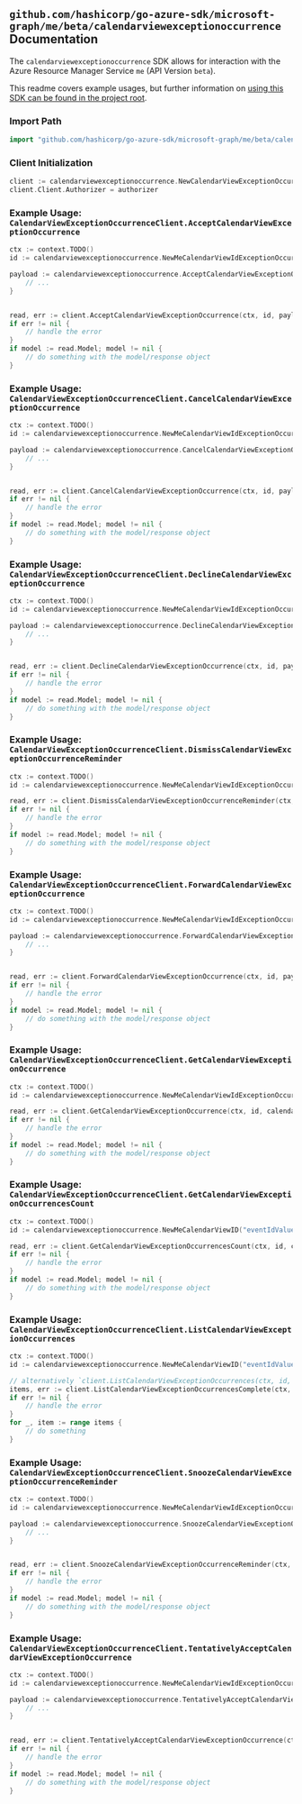 
## `github.com/hashicorp/go-azure-sdk/microsoft-graph/me/beta/calendarviewexceptionoccurrence` Documentation

The `calendarviewexceptionoccurrence` SDK allows for interaction with the Azure Resource Manager Service `me` (API Version `beta`).

This readme covers example usages, but further information on [using this SDK can be found in the project root](https://github.com/hashicorp/go-azure-sdk/tree/main/docs).

### Import Path

```go
import "github.com/hashicorp/go-azure-sdk/microsoft-graph/me/beta/calendarviewexceptionoccurrence"
```


### Client Initialization

```go
client := calendarviewexceptionoccurrence.NewCalendarViewExceptionOccurrenceClientWithBaseURI("https://management.azure.com")
client.Client.Authorizer = authorizer
```


### Example Usage: `CalendarViewExceptionOccurrenceClient.AcceptCalendarViewExceptionOccurrence`

```go
ctx := context.TODO()
id := calendarviewexceptionoccurrence.NewMeCalendarViewIdExceptionOccurrenceID("eventIdValue", "eventId1Value")

payload := calendarviewexceptionoccurrence.AcceptCalendarViewExceptionOccurrenceRequest{
	// ...
}


read, err := client.AcceptCalendarViewExceptionOccurrence(ctx, id, payload)
if err != nil {
	// handle the error
}
if model := read.Model; model != nil {
	// do something with the model/response object
}
```


### Example Usage: `CalendarViewExceptionOccurrenceClient.CancelCalendarViewExceptionOccurrence`

```go
ctx := context.TODO()
id := calendarviewexceptionoccurrence.NewMeCalendarViewIdExceptionOccurrenceID("eventIdValue", "eventId1Value")

payload := calendarviewexceptionoccurrence.CancelCalendarViewExceptionOccurrenceRequest{
	// ...
}


read, err := client.CancelCalendarViewExceptionOccurrence(ctx, id, payload)
if err != nil {
	// handle the error
}
if model := read.Model; model != nil {
	// do something with the model/response object
}
```


### Example Usage: `CalendarViewExceptionOccurrenceClient.DeclineCalendarViewExceptionOccurrence`

```go
ctx := context.TODO()
id := calendarviewexceptionoccurrence.NewMeCalendarViewIdExceptionOccurrenceID("eventIdValue", "eventId1Value")

payload := calendarviewexceptionoccurrence.DeclineCalendarViewExceptionOccurrenceRequest{
	// ...
}


read, err := client.DeclineCalendarViewExceptionOccurrence(ctx, id, payload)
if err != nil {
	// handle the error
}
if model := read.Model; model != nil {
	// do something with the model/response object
}
```


### Example Usage: `CalendarViewExceptionOccurrenceClient.DismissCalendarViewExceptionOccurrenceReminder`

```go
ctx := context.TODO()
id := calendarviewexceptionoccurrence.NewMeCalendarViewIdExceptionOccurrenceID("eventIdValue", "eventId1Value")

read, err := client.DismissCalendarViewExceptionOccurrenceReminder(ctx, id)
if err != nil {
	// handle the error
}
if model := read.Model; model != nil {
	// do something with the model/response object
}
```


### Example Usage: `CalendarViewExceptionOccurrenceClient.ForwardCalendarViewExceptionOccurrence`

```go
ctx := context.TODO()
id := calendarviewexceptionoccurrence.NewMeCalendarViewIdExceptionOccurrenceID("eventIdValue", "eventId1Value")

payload := calendarviewexceptionoccurrence.ForwardCalendarViewExceptionOccurrenceRequest{
	// ...
}


read, err := client.ForwardCalendarViewExceptionOccurrence(ctx, id, payload)
if err != nil {
	// handle the error
}
if model := read.Model; model != nil {
	// do something with the model/response object
}
```


### Example Usage: `CalendarViewExceptionOccurrenceClient.GetCalendarViewExceptionOccurrence`

```go
ctx := context.TODO()
id := calendarviewexceptionoccurrence.NewMeCalendarViewIdExceptionOccurrenceID("eventIdValue", "eventId1Value")

read, err := client.GetCalendarViewExceptionOccurrence(ctx, id, calendarviewexceptionoccurrence.DefaultGetCalendarViewExceptionOccurrenceOperationOptions())
if err != nil {
	// handle the error
}
if model := read.Model; model != nil {
	// do something with the model/response object
}
```


### Example Usage: `CalendarViewExceptionOccurrenceClient.GetCalendarViewExceptionOccurrencesCount`

```go
ctx := context.TODO()
id := calendarviewexceptionoccurrence.NewMeCalendarViewID("eventIdValue")

read, err := client.GetCalendarViewExceptionOccurrencesCount(ctx, id, calendarviewexceptionoccurrence.DefaultGetCalendarViewExceptionOccurrencesCountOperationOptions())
if err != nil {
	// handle the error
}
if model := read.Model; model != nil {
	// do something with the model/response object
}
```


### Example Usage: `CalendarViewExceptionOccurrenceClient.ListCalendarViewExceptionOccurrences`

```go
ctx := context.TODO()
id := calendarviewexceptionoccurrence.NewMeCalendarViewID("eventIdValue")

// alternatively `client.ListCalendarViewExceptionOccurrences(ctx, id, calendarviewexceptionoccurrence.DefaultListCalendarViewExceptionOccurrencesOperationOptions())` can be used to do batched pagination
items, err := client.ListCalendarViewExceptionOccurrencesComplete(ctx, id, calendarviewexceptionoccurrence.DefaultListCalendarViewExceptionOccurrencesOperationOptions())
if err != nil {
	// handle the error
}
for _, item := range items {
	// do something
}
```


### Example Usage: `CalendarViewExceptionOccurrenceClient.SnoozeCalendarViewExceptionOccurrenceReminder`

```go
ctx := context.TODO()
id := calendarviewexceptionoccurrence.NewMeCalendarViewIdExceptionOccurrenceID("eventIdValue", "eventId1Value")

payload := calendarviewexceptionoccurrence.SnoozeCalendarViewExceptionOccurrenceReminderRequest{
	// ...
}


read, err := client.SnoozeCalendarViewExceptionOccurrenceReminder(ctx, id, payload)
if err != nil {
	// handle the error
}
if model := read.Model; model != nil {
	// do something with the model/response object
}
```


### Example Usage: `CalendarViewExceptionOccurrenceClient.TentativelyAcceptCalendarViewExceptionOccurrence`

```go
ctx := context.TODO()
id := calendarviewexceptionoccurrence.NewMeCalendarViewIdExceptionOccurrenceID("eventIdValue", "eventId1Value")

payload := calendarviewexceptionoccurrence.TentativelyAcceptCalendarViewExceptionOccurrenceRequest{
	// ...
}


read, err := client.TentativelyAcceptCalendarViewExceptionOccurrence(ctx, id, payload)
if err != nil {
	// handle the error
}
if model := read.Model; model != nil {
	// do something with the model/response object
}
```
